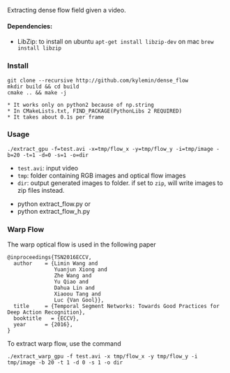 Extracting dense flow field given a video.

#### Dependencies:
- LibZip:
to install on ubuntu ```apt-get install libzip-dev``` on mac ```brew install libzip```

### Install
```
git clone --recursive http://github.com/kylemin/dense_flow
mkdir build && cd build
cmake .. && make -j

* It works only on python2 because of np.string
* In CMakeLists.txt, FIND_PACKAGE(PythonLibs 2 REQUIRED)
* It takes about 0.1s per frame
```

### Usage
```
./extract_gpu -f=test.avi -x=tmp/flow_x -y=tmp/flow_y -i=tmp/image -b=20 -t=1 -d=0 -s=1 -o=dir
```
- `test.avi`: input video
- `tmp`: folder containing RGB images and optical flow images
- `dir`: output generated images to folder. if set to `zip`, will write images to zip files instead.

* python extract_flow.py or
* python extract_flow_h.py

### Warp Flow
The warp optical flow is used in the following paper

```
@inproceedings{TSN2016ECCV,
  author    = {Limin Wang and
               Yuanjun Xiong and
               Zhe Wang and
               Yu Qiao and
               Dahua Lin and
               Xiaoou Tang and
               Luc {Van Gool}},
  title     = {Temporal Segment Networks: Towards Good Practices for Deep Action Recognition},
  booktitle   = {ECCV},
  year      = {2016},
}
```

To extract warp flow, use the command
```
./extract_warp_gpu -f test.avi -x tmp/flow_x -y tmp/flow_y -i tmp/image -b 20 -t 1 -d 0 -s 1 -o dir
```
